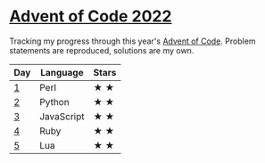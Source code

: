 <!-- @format -->

# [Advent of Code 2022][0]

Tracking my progress through this year's [Advent of Code][0]. Problem
statements are reproduced, solutions are my own.

| Day | Language   | Stars           |
| --- | ---------- | --------------- |
| [1] | Perl       | &#9733; &#9733; |
| [2] | Python     | &#9733; &#9733; |
| [3] | JavaScript | &#9733; &#9733; |
| [4] | Ruby       | &#9733; &#9733; |
| [5] | Lua        | &#9733; &#9733; |

[0]: https://adventofcode.com/2022/about 'About Advent of Code'
[1]: /day-1/README.md 'Day 1 problem statement and solutions'
[2]: /day-2/README.md 'Day 2 problem statement and solutions'
[3]: /day-3/README.md 'Day 3 problem statement and solutions'
[4]: /day-4/README.md 'Day 4 problem statement and solutions'
[5]: /day-5/README.md 'Day 5 problem statement and solutions'
